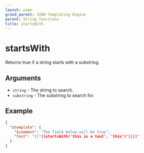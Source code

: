 ```yaml
---
layout: page
grand_parent: JSON Templating Engine
parent: String functions
title: startsWith
---
```


# startsWith

Returns true if a string starts with a substring.
## Arguments

- `string` - The string to search.
- `substring` - The substring to search for.

## Example

```json
{
  "$template": {
    "$comment": "The field below will be true",
    "test": "{{"{{startsWith('this is a test', 'this')"}}}}"
  }
}
```

